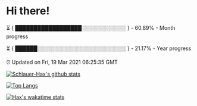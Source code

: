 # Hi there!

⏳ { ██████████████████░░░░░░░░░░░░ } - 60.89% - Month progress

⏳ { ██████░░░░░░░░░░░░░░░░░░░░░░░░ } - 21.17% - Year progress

⏰ Updated on Fri, 19 Mar 2021 06:25:35 GMT


[![Schlauer-Hax's github stats](https://github-readme-stats.vercel.app/api?username=Schlauer-Hax&show_icons=true&theme=dark&count_private=true)](https://github.com/Schlauer-Hax)


[![Top Langs](https://github-readme-stats.vercel.app/api/top-langs/?username=Schlauer-Hax&layout=compact&theme=dark)](https://github.com/Schlauer-Hax?tab=repositories)


[![Hax's wakatime stats](https://github-readme-stats.vercel.app/api/wakatime?username=Hax&theme=dark)](https://wakatime.com/@Hax)

